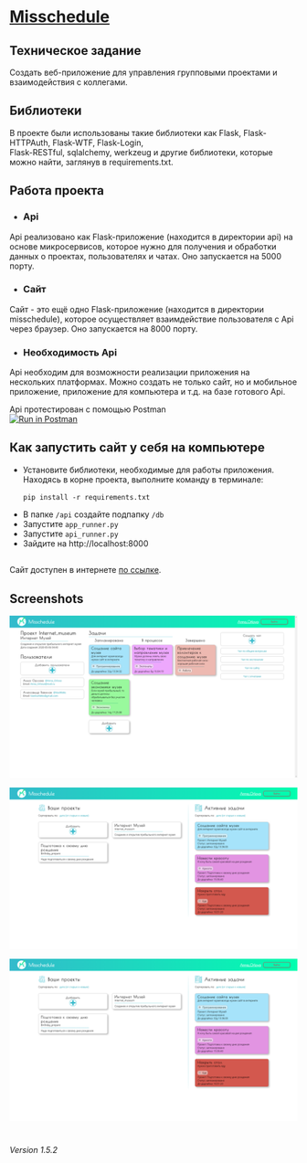 # [Misschedule](http://ec2-18-196-114-33.eu-central-1.compute.amazonaws.com/ 'Перейти на сайт')
## Техническое задание
Создать веб-приложение для управления групповыми проектами и взаимодействия с коллегами. 

## Библиотеки
В проекте были использованы такие библиотеки как Flask, Flask-HTTPAuth, Flask-WTF, Flask-Login,  
Flask-RESTful, sqlalchemy, werkzeug и другие библиотеки, которые можно найти, заглянув в 
requirements.txt.
 
## Работа проекта
* ### Api
Api реализовано как Flask-приложение (находится в директории api) на основе микросервисов, которое 
нужно для получения и обработки данных о проектах, пользователях и чатах. Оно запускается 
на 5000 порту.
* ### Сайт
Сайт - это ещё одно Flask-приложение (находится в директории misschedule), которое осуществляет 
взаимдействие пользователя с Api через браузер. Оно запускается на 8000 порту.
* ### Необходимость Api
Api необходим для возможности реализации приложения на нескольких платформах. Можно создать не
только сайт, но и мобильное приложение, приложение для компьютера и т.д. на базе готового Api.

Api протестирован с помощью Postman  
[![Run in Postman](https://run.pstmn.io/button.svg)](https://app.getpostman.com/run-collection/864c009340669d54c1fa)

## Как запустить сайт у себя на компьютере
* Установите библиотеки, необходимые для работы приложения.  
Находясь в корне проекта, выполните команду в терминале:
    ```
    pip install -r requirements.txt
    ```
* В папке `/api` создайте подпапку `/db`
* Запустите `app_runner.py`
* Запустите `api_runner.py`
* Зайдите на http://localhost:8000
##
Сайт доступен в интернете [по ссылке](http://ec2-18-196-114-33.eu-central-1.compute.amazonaws.com/).
## Screenshots
![Скриншот один](misschedule/static/img/screenshots/project-main-page-fhd.png "Project-main-page")

![Скриншот один](misschedule/static/img/screenshots/main-page-fhd.png "main-page")

![Скриншот один](misschedule/static/img/screenshots/main-page-fhd.png "main-page")

#  
*Version 1.5.2*
